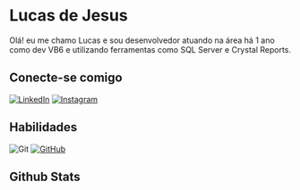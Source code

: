 # Lucas de Jesus 
Olá! eu me chamo Lucas e sou desenvolvedor atuando na área há 1 ano como dev VB6 e utilizando ferramentas como SQL Server e Crystal Reports.
## Conecte-se comigo
[![LinkedIn](https://img.shields.io/badge/LinkedIn-0077B5?style=for-the-badge&logo=linkedin&logoColor=white)](https://www.linkedin.com/in/lucas-de-jesus-b617491a1/)
[![Instagram](https://img.shields.io/badge/-Instagram-%23E4405F?style=for-the-badge&logo=instagram&logoColor=white)](https://www.instagram.com/crflucasj/)
## Habilidades 
![Git](https://img.shields.io/badge/GIT-E44C30?style=for-the-badge&logo=git&logoColor=white)
[![GitHub](https://img.shields.io/badge/GitHub-100000?style=for-the-badge&logo=github&logoColor=white)](https://github.com/lucasjs19)
## Github Stats
